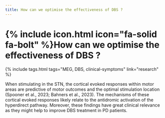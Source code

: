 ```yaml
---
title: How can we optimise the effectiveness of DBS ?
---
```

# {% include icon.html icon="fa-solid fa-bolt" %}How can we optimise the effectiveness of DBS ?

{% include tags.html tags="MEG, DBS, clinical-symptoms" link="research" %}

<!-- Figures -->

When stimulating in the STN, the cortical evoked responses within motor areas are predictive of motor outcomes and the optimal stimulation location (Spooner et al., 2023; Bahners et al., 2023). The mechanisms of these cortical evoked responses likely relate to the antidromic activation of the hyperdirect pathway. Moreover,  these findings have great clinical relevance as they might help to improve DBS treatment in PD patients.

<!-- Citations -->